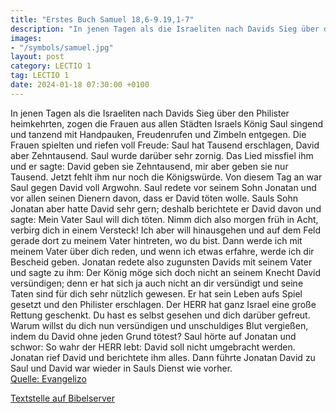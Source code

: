 ```yaml
---
title: "Erstes Buch Samuel 18,6-9.19,1-7"
description: "In jenen Tagen als die Israeliten nach Davids Sieg über den Philister heimkehrten, zogen die Frauen aus allen Städten Israels König Saul singend und tanzend mit Handpauken, Freudenrufen und Zimbeln entgegen. Die Frauen spielten und riefen voll Freude: Saul hat Tausend erschlagen,...."
images:
- "/symbols/samuel.jpg"
layout: post
category: LECTIO 1
tag: LECTIO 1
date: 2024-01-18 07:30:00 +0100
---
```

In jenen Tagen als die Israeliten nach Davids Sieg über den Philister heimkehrten, zogen die Frauen aus allen Städten Israels König Saul singend und tanzend mit Handpauken, Freudenrufen und Zimbeln entgegen.
Die Frauen spielten und riefen voll Freude: Saul hat Tausend erschlagen, David aber Zehntausend.<!--more-->
Saul wurde darüber sehr zornig. Das Lied missfiel ihm und er sagte: David geben sie Zehntausend, mir aber geben sie nur Tausend. Jetzt fehlt ihm nur noch die Königswürde.
Von diesem Tag an war Saul gegen David voll Argwohn.
Saul redete vor seinem Sohn Jonatan und vor allen seinen Dienern davon, dass er David töten wolle. Sauls Sohn Jonatan aber hatte David sehr gern;
deshalb berichtete er David davon und sagte: Mein Vater Saul will dich töten. Nimm dich also morgen früh in Acht, verbirg dich in einem Versteck!
Ich aber will hinausgehen und auf dem Feld gerade dort zu meinem Vater hintreten, wo du bist. Dann werde ich mit meinem Vater über dich reden, und wenn ich etwas erfahre, werde ich dir Bescheid geben.
Jonatan redete also zugunsten Davids mit seinem Vater und sagte zu ihm: Der König möge sich doch nicht an seinem Knecht David versündigen; denn er hat sich ja auch nicht an dir versündigt und seine Taten sind für dich sehr nützlich gewesen.
Er hat sein Leben aufs Spiel gesetzt und den Philister erschlagen. Der HERR hat ganz Israel eine große Rettung geschenkt. Du hast es selbst gesehen und dich darüber gefreut. Warum willst du dich nun versündigen und unschuldiges Blut vergießen, indem du David ohne jeden Grund tötest?
Saul hörte auf Jonatan und schwor: So wahr der HERR lebt: David soll nicht umgebracht werden.
Jonatan rief David und berichtete ihm alles. Dann führte Jonatan David zu Saul und David war wieder in Sauls Dienst wie vorher.<br>
[Quelle: Evangelizo](https://evangeliumtagfuertag.org/DE/gospel)

[Textstelle auf Bibelserver](https://www.bibleserver.com/EU/1.Samuel18,6-9.19,1-7)
